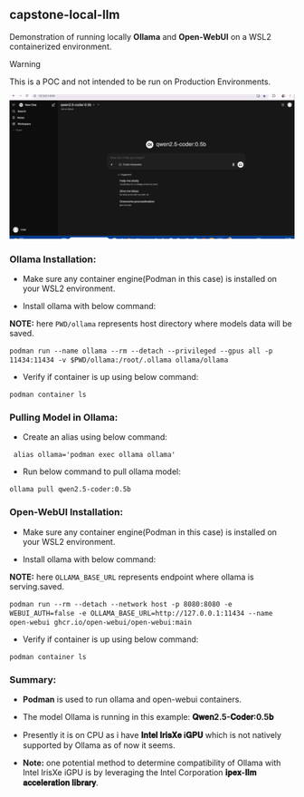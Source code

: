 ## capstone-local-llm

Demonstration of running locally **Ollama** and **Open-WebUI** on a WSL2 containerized environment.

> [!WARNING]
> This is a POC and not intended to be run on Production Environments.

![local llm](ollama_open-webui_demo.gif)

### Ollama Installation:

- Make sure any container engine(Podman in this case) is installed on your WSL2 environment.

- Install ollama with below command:

**NOTE:** here `PWD/ollama` represents host directory where models data will be saved.

```  
podman run --name ollama --rm --detach --privileged --gpus all -p 11434:11434 -v $PWD/ollama:/root/.ollama ollama/ollama
```
- Verify if container is up using below command:

```
podman container ls
```

### Pulling Model in Ollama:

- Create an alias using below command:
```
 alias ollama='podman exec ollama ollama'
```

- Run below command to pull ollama model:
```
ollama pull qwen2.5-coder:0.5b
```

### Open-WebUI Installation:

- Make sure any container engine(Podman in this case) is installed on your WSL2 environment.

- Install ollama with below command:

**NOTE:** here `OLLAMA_BASE_URL`  represents endpoint where ollama is serving.saved.
```  
podman run --rm --detach --network host -p 8080:8080 -e WEBUI_AUTH=false -e OLLAMA_BASE_URL=http://127.0.0.1:11434 --name open-webui ghcr.io/open-webui/open-webui:main
```

- Verify if container is up using below command:
```
podman container ls
```

### Summary:

- **Podman** is used to run ollama and open-webui containers.

- The model Ollama is running in this example: **𝐐𝐰𝐞𝐧2.5-𝐂𝐨𝐝𝐞𝐫:0.5𝐛**

- Presently it is on CPU as i have **𝐈𝐧𝐭𝐞𝐥 𝐈𝐫𝐢𝐬𝐗𝐞 i𝐆𝐏𝐔** which is not natively supported by Ollama as of now it seems.

- **Note:** one potential method to determine compatibility of Ollama with Intel IrisXe iGPU is by leveraging the Intel Corporation **𝐢𝐩𝐞𝐱-𝐥𝐥𝐦 𝐚𝐜𝐜𝐞𝐥𝐞𝐫𝐚𝐭𝐢𝐨𝐧 𝐥𝐢𝐛𝐫𝐚𝐫𝐲**.